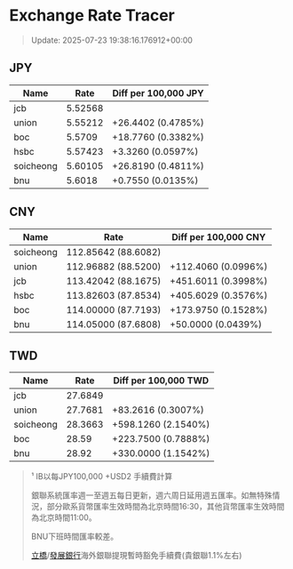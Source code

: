 # Exchange Rate Tracer

> Update: 2025-07-23 19:38:16.176912+00:00

## JPY

| Name      |    Rate | Diff per 100,000 JPY   |
|-----------|---------|------------------------|
| jcb       | 5.52568 |                        |
| union     | 5.55212 | +26.4402 (0.4785%)     |
| boc       | 5.5709  | +18.7760 (0.3382%)     |
| hsbc      | 5.57423 | +3.3260 (0.0597%)      |
| soicheong | 5.60105 | +26.8190 (0.4811%)     |
| bnu       | 5.6018  | +0.7550 (0.0135%)      |

## CNY

| Name      | Rate                | Diff per 100,000 CNY   |
|-----------|---------------------|------------------------|
| soicheong | 112.85642	(88.6082) |                        |
| union     | 112.96882	(88.5200) | +112.4060 (0.0996%)    |
| jcb       | 113.42042	(88.1675) | +451.6011 (0.3998%)    |
| hsbc      | 113.82603	(87.8534) | +405.6029 (0.3576%)    |
| boc       | 114.00000	(87.7193) | +173.9750 (0.1528%)    |
| bnu       | 114.05000	(87.6808) | +50.0000 (0.0439%)     |

## TWD

| Name      |    Rate | Diff per 100,000 TWD   |
|-----------|---------|------------------------|
| jcb       | 27.6849 |                        |
| union     | 27.7681 | +83.2616 (0.3007%)     |
| soicheong | 28.3663 | +598.1260 (2.1540%)    |
| boc       | 28.59   | +223.7500 (0.7888%)    |
| bnu       | 28.92   | +330.0000 (1.1542%)    |


> ¹ IB以每JPY100,000 +USD2 手續費計算
>
> 銀聯系統匯率週一至週五每日更新，週六周日延用週五匯率。如無特殊情況，部分歐系貨幣匯率生效時間為北京時間16:30，其他貨幣匯率生效時間為北京時間11:00。
>
> BNU下班時間匯率較差。
>
> [立橋](https://www.wlbank.com.mo/uploads/ueditor/file/20181211/1544536513900230.pdf)/[發展銀行](https://www.mdb.com.mo/Service_Charges_20230728.pdf)海外銀聯提現暫時豁免手續費(貴銀聯1.1%左右)


